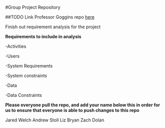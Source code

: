 #Group Project Repository

##TODO
Link Professor Goggins repo [here](https://github.com/OCDX/OCDX-Engine/tree/master/use-cases)

Finish out requirement analysis for the project

**Requirements to include in analysis**

-Activities 

-Users

-System Requirements

-System constraints

-Data 

-Data Constraints

**Please everyone pull the repo, and add your name below this in order for us to ensure
that everyone is able to push changes to this repo**

Jared Welch
Andrew Stoll
Liz Bryan
Zach Dolan
